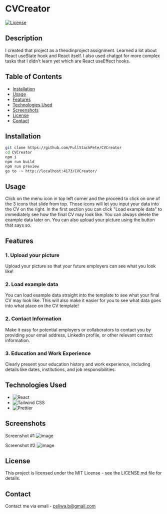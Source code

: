 # CVCreator

[![License](https://img.shields.io/badge/license-MIT-blue.svg)](https://opensource.org/licenses/MIT)

## Description

I created that project as a theodinproject assignment. Learned a lot about React useState hook and React itself.
I also used chatgpt for more complex tasks that I didn't learn yet which are React useEffect hooks.

## Table of Contents

- [Installation](#installation)
- [Usage](#usage)
- [Features](#features)
- [Technologies Used](#technologies-used)
- [Screenshots](#screenshots)
- [License](#license)
- [Contact](#contact)

## Installation

```bash
git clone https://github.com/FullStackPete/CVCreator
cd CVCreator
npm i
npm run build
npm run preview
go to -> http://localhost:4173/CVCreator/
```
## Usage

Click on the menu icon in top left corner and the proceed to click on one of the 3 icons that slide from top. Those icons will let you input your data into the CV on the right. 
In the first section you can click "Load example data" to immediately see how the final CV may look like. You can always delete the example data later on. You can also upload your picture using the button that says so.

## Features

### 1. Upload your picture

Upload your picture so that your future employers can see what you look like!

### 2. Load example data

You can load example data straight into the template to see what your final CV may look like. This will also make it easier for you to see what data goes into what place on the CV template!

### 2. Contact Information

Make it easy for potential employers or collaborators to contact you by providing your email address, LinkedIn profile, or other relevant contact information.

### 3. Education and Work Experience

Clearly present your education history and work experience, including details like dates, institutions, and job responsibilities.

## Technologies Used

- ![React](https://img.shields.io/badge/-React-61DAFB?logo=react&logoColor=white)
- ![Tailwind CSS](https://img.shields.io/badge/-Tailwind%20CSS-38B2AC?logo=tailwind-css&logoColor=white)
- ![Prettier](https://img.shields.io/badge/-Prettier-F7B93E?logo=prettier&logoColor=black)

## Screenshots

Screenshot #1
![image](https://github.com/FullStackPete/CVCreator/assets/123159152/63efba0d-4f67-47bb-b8f0-d6ff4dbf030a)

Screenshot #2
![image](https://github.com/FullStackPete/CVCreator/assets/123159152/30ebbb2d-6ec2-4bff-a6ed-5ef6cd799b8c)

## License

This project is licensed under the MIT License - see the LICENSE.md file for details.

## Contact

Contact me via email - psliwa.b@gmail.com

